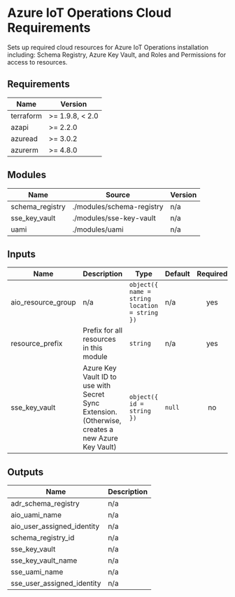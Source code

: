 <!-- BEGIN_TF_DOCS -->
<!-- markdown-table-prettify-ignore-start -->
# Azure IoT Operations Cloud Requirements

Sets up required cloud resources for Azure IoT Operations installation
including: Schema Registry, Azure Key Vault, and Roles and Permissions for
access to resources.

## Requirements

| Name | Version |
|------|---------|
| terraform | >= 1.9.8, < 2.0 |
| azapi | >= 2.2.0 |
| azuread | >= 3.0.2 |
| azurerm | >= 4.8.0 |

## Modules

| Name | Source | Version |
|------|--------|---------|
| schema\_registry | ./modules/schema-registry | n/a |
| sse\_key\_vault | ./modules/sse-key-vault | n/a |
| uami | ./modules/uami | n/a |

## Inputs

| Name | Description | Type | Default | Required |
|------|-------------|------|---------|:--------:|
| aio\_resource\_group | n/a | ```object({ name = string location = string })``` | n/a | yes |
| resource\_prefix | Prefix for all resources in this module | `string` | n/a | yes |
| sse\_key\_vault | Azure Key Vault ID to use with Secret Sync Extension. (Otherwise, creates a new Azure Key Vault) | ```object({ id = string })``` | `null` | no |

## Outputs

| Name | Description |
|------|-------------|
| adr\_schema\_registry | n/a |
| aio\_uami\_name | n/a |
| aio\_user\_assigned\_identity | n/a |
| schema\_registry\_id | n/a |
| sse\_key\_vault | n/a |
| sse\_key\_vault\_name | n/a |
| sse\_uami\_name | n/a |
| sse\_user\_assigned\_identity | n/a |
<!-- markdown-table-prettify-ignore-end -->
<!-- END_TF_DOCS -->
